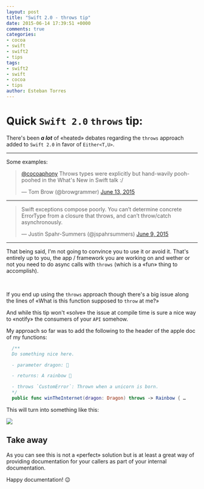```yaml
---
layout: post
title: "Swift 2.0 - throws tip"
date: 2015-06-14 17:39:51 +0000
comments: true
categories:
- cocoa
- swift
- swift2
- tips
tags:
- swift2
- swift
- cocoa
- tips
author: Esteban Torres
---
```


# Quick `Swift 2.0` `throws` tip:

There's been __*a lot*__ of «heated» debates regarding the `throws` approach added to `Swift 2.0` in favor of `Either<T,U>`.

---
Some examples:
<blockquote class="twitter-tweet" lang="en"><p lang="en" dir="ltr"><a href="https://twitter.com/cocoaphony">@cocoaphony</a> Throws types were explicitly but hand-wavily pooh-poohed in the What&#39;s New in Swift talk :/</p>&mdash; Tom Brow (@browgrammer) <a href="https://twitter.com/browgrammer/status/609841773284724737">June 13, 2015</a></blockquote>

<script async src="http://platform.twitter.com/widgets.js" charset="utf-8"></script>

<!-- more -->

---
<blockquote class="twitter-tweet" lang="en"><p lang="en" dir="ltr">Swift exceptions compose poorly. You can’t determine concrete ErrorType from a closure that throws, and can’t throw/catch asynchronously.</p>&mdash; Justin Spahr-Summers (@jspahrsummers) <a href="https://twitter.com/jspahrsummers/status/608066730250924032">June 9, 2015</a></blockquote>

<script async src="http://platform.twitter.com/widgets.js" charset="utf-8"></script>
---

That being said, I'm not going to convince you to use it or avoid it. That's entirely up to you, the app / framework you are working on and wether or not you need to do async calls with `throws` (which is a «fun» thing to accomplish).

<br/>

If you end up using the `throws` approach though there's a big issue along the lines of «What is this function supposed to `throw` at me?»

And while this tip won't «solve» the issue at compile time is sure a nice way to «notify» the consumers of your `API` somehow.

My approach so far was to add the following to the header of the apple doc of my functions:

```swift
  /**
  Do something nice here.

  - parameter dragon: 🐉

  - returns: A rainbow 🌈

  - throws `CustomError`: Thrown when a unicorn is born.
  */
  public func winTheInternet(dragon: Dragon) throws -> Rainbow { …
```

This will turn into something like this:

![](swif2_throws_documentation.png)


## Take away

As you can see this is not a «perfect» solution but is at least a great way of providing documentation for your callers as part of your internal documentation.

Happy documentation! 😉

